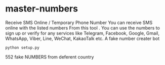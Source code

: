# master-numbers


Receive SMS Online / Temporary Phone Number You can receive SMS online with the listed numbers From this tool . You can use the numbers to sign up or verify for any services like Telegram, Facebook, Google, Gmail, WhatsApp, Viber, Line, WeChat, KakaoTalk etc. A fake number creater bot


`python setup.py`

552 fake NUMBERS from deferent country
